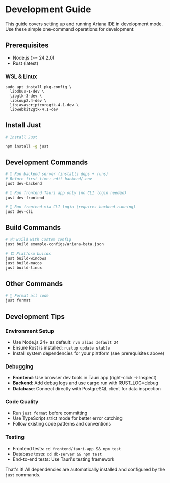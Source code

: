 # Development Guide

This guide covers setting up and running Ariana IDE in development mode. Use these simple one-command operations for development:

## Prerequisites

- Node.js (>= 24.2.0)
- Rust (latest)

### WSL & Linux

```
sudo apt install pkg-config \
  libdbus-1-dev \
  libgtk-3-dev \
  libsoup2.4-dev \
  libjavascriptcoregtk-4.1-dev \
  libwebkit2gtk-4.1-dev
```

## Install Just

```bash
# Install Just

npm install -g just
```

## Development Commands

```bash
# 🚀 Run backend server (installs deps + runs)
# Before first time: edit backend/.env
just dev-backend

# 🎨 Run frontend Tauri app only (no CLI login needed)
just dev-frontend

# 🔐 Run frontend via CLI login (requires backend running)
just dev-cli
```

## Build Commands

```bash
# 📦 Build with custom config
just build example-configs/ariana-beta.json

# 🏗️ Platform builds
just build-windows
just build-macos  
just build-linux
```

## Other Commands

```bash
# 🧹 Format all code
just format
```

## Development Tips

### Environment Setup
- Use Node.js 24+ as default: `nvm alias default 24`
- Ensure Rust is installed: `rustup update stable`
- Install system dependencies for your platform (see prerequisites above)

### Debugging
- **Frontend**: Use browser dev tools in Tauri app (right-click → Inspect)
- **Backend**: Add debug logs and use cargo run with RUST_LOG=debug
- **Database**: Connect directly with PostgreSQL client for data inspection

### Code Quality
- Run `just format` before committing
- Use TypeScript strict mode for better error catching
- Follow existing code patterns and conventions

### Testing
- Frontend tests: `cd frontend/tauri-app && npm test`
- Database tests: `cd db-server && npm test`
- End-to-end tests: Use Tauri's testing framework

That's it! All dependencies are automatically installed and configured by the `just` commands.
